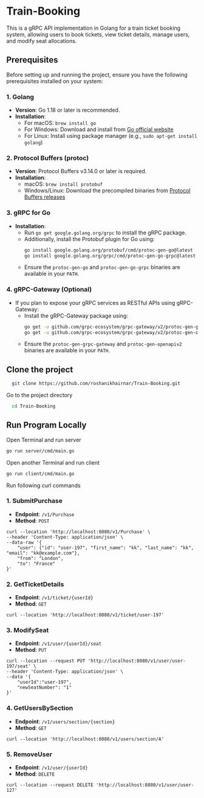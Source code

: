 # Train-Booking
This is a gRPC API implementation in Golang for a train ticket booking system, allowing users to book tickets, view ticket details, manage users, and modify seat allocations.

## Prerequisites

Before setting up and running the project, ensure you have the following prerequisites installed on your system:

### 1. Golang

- **Version**: Go 1.18 or later is recommended.
- **Installation**:
  - For macOS: `brew install go`
  - For Windows: Download and install from [Go official website](https://golang.org/dl/)
  - For Linux: Install using package manager (e.g., `sudo apt-get install golang`)

### 2. Protocol Buffers (protoc)

- **Version**: Protocol Buffers v3.14.0 or later is required.
- **Installation**:
  - macOS: `brew install protobuf`
  - Windows/Linux: Download the precompiled binaries from [Protocol Buffers releases](https://github.com/protocolbuffers/protobuf/releases)
  
### 3. gRPC for Go

- **Installation**:
  - Run `go get google.golang.org/grpc` to install the gRPC package.
  - Additionally, install the Protobuf plugin for Go using:
    ```bash
    go install google.golang.org/protobuf/cmd/protoc-gen-go@latest
    go install google.golang.org/grpc/cmd/protoc-gen-go-grpc@latest
    ```
  - Ensure the `protoc-gen-go` and `protoc-gen-go-grpc` binaries are available in your `PATH`.

### 4. gRPC-Gateway (Optional)

- If you plan to expose your gRPC services as RESTful APIs using gRPC-Gateway:
  - Install the gRPC-Gateway package using:
    ```bash
    go get -u github.com/grpc-ecosystem/grpc-gateway/v2/protoc-gen-grpc-gateway
    go get -u github.com/grpc-ecosystem/grpc-gateway/v2/protoc-gen-openapiv2
    ```
  - Ensure the `protoc-gen-grpc-gateway` and `protoc-gen-openapiv2` binaries are available in your `PATH`.



## Clone the project

```bash
  git clone https://github.com/roshanikhairnar/Train-Booking.git
```

Go to the project directory

```bash
  cd Train-Booking
```

## Run Program Locally

Open Terminal and run server
``` bash
go run server/cmd/main.go
```

Open another Terminal and run client
```bash
go run client/cmd/main.go
```
Run following curl commands

### 1. SubmitPurchase

- **Endpoint**: `/v1/Purchase`
- **Method**: `POST`

```
curl --location 'http://localhost:8080/v1/Purchase' \
--header 'Content-Type: application/json' \
--data-raw '{
    "user": {"id": "user-197", "first_name": "kk", "last_name": "kk", "email": "kk@example.com"},
    "from": "London",
    "to": "France"
}'
```
### 2. GetTicketDetails

- **Endpoint**: `/v1/ticket/{userId}`
- **Method**: `GET`
```
curl --location 'http://localhost:8080/v1/ticket/user-197'
```
### 3. ModifySeat

- **Endpoint**: `/v1/user/{userId}/seat`
- **Method**: `PUT`
```
curl --location --request PUT 'http://localhost:8080/v1/user/user-197/seat' \
--header 'Content-Type: application/json' \
--data '{
    "userId":"user-197",
    "newSeatNumber": "1"
}'
```
### 4. GetUsersBySection

- **Endpoint**: `/v1/users/section/{section}`
- **Method**: `GET`
```
curl --location 'http://localhost:8080/v1/users/section/A'
```

### 5. RemoveUser

- **Endpoint**: `/v1/user/{userId}`
- **Method**: `DELETE`
```
curl --location --request DELETE 'http://localhost:8080/v1/user/user-127'
```


